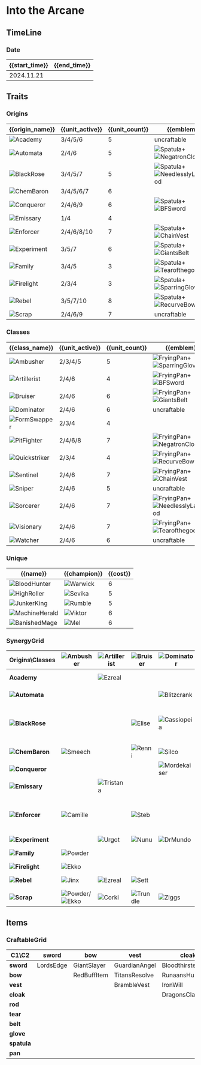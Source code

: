 # Into the Arcane

## TimeLine
### Date
| {{start_time}} | {{end_time}} |
| -              | -            |
| 2024.11.21     |              |

## Traits
### Origins
| {{origin_name}}                                       | {{unit_active}} | {{unit_count}} | {{emblem}}                                                                                                          | {{desc}} |
| -                                                     | -               | -              | -                                                                                                                   | -        |
| ![Academy](../tfttraits/icon/set13/Academy.svg)       | 3/4/5/6         | 5              | uncraftable                                                                                                         |          |
| ![Automata](../tfttraits/icon/set13/Automata.svg)     | 2/4/6           | 5              | ![Spatula](../tftitems/icon/set13/Spatula.png)+![NegatronCloak](../tftitems/icon/set13/NegatronCloak.png)           |          |
| ![BlackRose](../tfttraits/icon/set13/BlackRose.svg)   | 3/4/5/7         | 5              | ![Spatula](../tftitems/icon/set13/Spatula.png)+![NeedlesslyLargeRod](../tftitems/icon/set13/NeedlesslyLargeRod.png) |          |
| ![ChemBaron](../tfttraits/icon/set13/ChemBaron.svg)   | 3/4/5/6/7       | 6              |                                                                                                                     |          |
| ![Conqueror](../tfttraits/icon/set13/Conqueror.svg)   | 2/4/6/9         | 6              | ![Spatula](../tftitems/icon/set13/Spatula.png)+![BFSword](../tftitems/icon/set13/BFSword.png)                       |          |
| ![Emissary](../tfttraits/icon/set13/Emissary.svg)     | 1/4             | 4              |                                                                                                                     |          |
| ![Enforcer](../tfttraits/icon/set13/Enforcer.svg)     | 2/4/6/8/10      | 7              | ![Spatula](../tftitems/icon/set13/Spatula.png)+![ChainVest](../tftitems/icon/set13/ChainVest.png)                   |          |
| ![Experiment](../tfttraits/icon/set13/Experiment.svg) | 3/5/7           | 6              | ![Spatula](../tftitems/icon/set13/Spatula.png)+![GiantsBelt](../tftitems/icon/set13/GiantsBelt.png)                 |          |
| ![Family](../tfttraits/icon/set13/Family.svg)         | 3/4/5           | 3              | ![Spatula](../tftitems/icon/set13/Spatula.png)+![Tearofthegoddess](../tftitems/icon/set13/Tearofthegoddess.png)     |          |
| ![Firelight](../tfttraits/icon/set13/Firelight.svg)   | 2/3/4           | 3              | ![Spatula](../tftitems/icon/set13/Spatula.png)+![SparringGloves](../tftitems/icon/set13/SparringGloves.png)         |          |
| ![Rebel](../tfttraits/icon/set13/Rebel.svg)           | 3/5/7/10        | 8              | ![Spatula](../tftitems/icon/set13/Spatula.png)+![RecurveBow](../tftitems/icon/set13/RecurveBow.png)                 |          |
| ![Scrap](../tfttraits/icon/set13/Scrap.svg)           | 2/4/6/9         | 7              | uncraftable                                                                                                         |          |

### Classes
| {{class_name}}                                            | {{unit_active}} | {{unit_count}} | {{emblem}}                                                                                                              | {{desc}} |
| -                                                         | -               | -              | -                                                                                                                       | -        |
| ![Ambusher](../tfttraits/icon/set13/Ambusher.svg)         | 2/3/4/5         | 5              | ![FryingPan](../tftitems/icon/set13/FryingPan.png)+![SparringGloves](../tftitems/icon/set13/SparringGloves.png)         |          |
| ![Artillerist](../tfttraits/icon/set13/Artillerist.svg)   | 2/4/6           | 4              | ![FryingPan](../tftitems/icon/set13/FryingPan.png)+![BFSword](../tftitems/icon/set13/BFSword.png)                       |          |
| ![Bruiser](../tfttraits/icon/set13/Bruiser.svg)           | 2/4/6           | 6              | ![FryingPan](../tftitems/icon/set13/FryingPan.png)+![GiantsBelt](../tftitems/icon/set13/GiantsBelt.png)                 |          |
| ![Dominator](../tfttraits/icon/set13/Dominator.svg)       | 2/4/6           | 6              | uncraftable                                                                                                             |          |
| ![FormSwapper](../tfttraits/icon/set13/FormSwapper.svg)   | 2/3/4           | 4              |                                                                                                                         |          |
| ![PitFighter](../tfttraits/icon/set13/PitFighter.svg)     | 2/4/6/8         | 7              | ![FryingPan](../tftitems/icon/set13/FryingPan.png)+![NegatronCloak](../tftitems/icon/set13/NegatronCloak.png)           |          |
| ![Quickstriker](../tfttraits/icon/set13/Quickstriker.svg) | 2/3/4           | 4              | ![FryingPan](../tftitems/icon/set13/FryingPan.png)+![RecurveBow](../tftitems/icon/set13/RecurveBow.png)                 |          |
| ![Sentinel](../tfttraits/icon/set13/Sentinel.svg)         | 2/4/6           | 7              | ![FryingPan](../tftitems/icon/set13/FryingPan.png)+![ChainVest](../tftitems/icon/set13/ChainVest.png)                   |          |
| ![Sniper](../tfttraits/icon/set13/Sniper.svg)             | 2/4/6           | 5              | uncraftable                                                                                                             |          |
| ![Sorcerer](../tfttraits/icon/set13/Sorcerer.svg)         | 2/4/6           | 7              | ![FryingPan](../tftitems/icon/set13/FryingPan.png)+![NeedlesslyLargeRod](../tftitems/icon/set13/NeedlesslyLargeRod.png) |          |
| ![Visionary](../tfttraits/icon/set13/Visionary.svg)       | 2/4/6           | 7              | ![FryingPan](../tftitems/icon/set13/FryingPan.png)+![Tearofthegoddess](../tftitems/icon/set13/Tearofthegoddess.png)     |          |
| ![Watcher](../tfttraits/icon/set13/Watcher.svg)           | 2/4/6           | 6              | uncraftable                                                                                                             |          |

### Unique
| {{name}}                                                    | {{champion}}                                       | {{cost}} |
| -                                                           | -                                                  | -        |
| ![BloodHunter](../tfttraits/icon/set13/BloodHunter.svg)     | ![Warwick](../tftchampions/icon/set13/Warwick.png) | 6        |
| ![HighRoller](../tfttraits/icon/set13/HighRoller.svg)       | ![Sevika](../tftchampions/icon/set13/Sevika.jpg)   | 5        |
| ![JunkerKing](../tfttraits/icon/set13/JunkerKing.svg)       | ![Rumble](../tftchampions/icon/set13/Rumble.png)   | 5        |
| ![MachineHerald](../tfttraits/icon/set13/MachineHerald.svg) | ![Viktor](../tftchampions/icon/set13/Viktor.png)   | 6        |
| ![BanishedMage](../tfttraits/icon/set13/BanishedMage.svg)   | ![Mel](../tftchampions/icon/set13/Mel.png)         | 6        |

### SynergyGrid
| ****Origins\Classes****                                   | **![Ambusher](../tfttraits/icon/set13/Ambusher.svg)**                                         | **![Artillerist](../tfttraits/icon/set13/Artillerist.svg)** | **![Bruiser](../tfttraits/icon/set13/Bruiser.svg)** | **![Dominator](../tfttraits/icon/set13/Dominator.svg)**    | **![FormSwapper](../tfttraits/icon/set13/FormSwapper.svg)** | **![PitFighter](../tfttraits/icon/set13/PitFighter.svg)** | **![Quickstriker](../tfttraits/icon/set13/Quickstriker.svg)** | **![Sentinel](../tfttraits/icon/set13/Sentinel.svg)**                                             | **![Sniper](../tfttraits/icon/set13/Sniper.svg)**                                                   | **![Sorcerer](../tfttraits/icon/set13/Sorcerer.svg)**                                                   | **![Visionary](../tfttraits/icon/set13/Visionary.svg)**      | **![Watcher](../tfttraits/icon/set13/Watcher.svg)**  |
| -                                                         | -                                                                                             | -                                                           | -                                                   | -                                                          | -                                                           | -                                                         | -                                                             | -                                                                                                 | -                                                                                                   | -                                                                                                       | -                                                            | -                                                    |
| **Academy**                                               |                                                                                               | ![Ezreal](../tftchampions/icon/set13/Ezreal.png)            |                                                     |                                                            | ![Jayce](../tftchampions/icon/set13/Jayce.png)              |                                                           |                                                               | ![Leona](../tftchampions/icon/set13/Leona.png)                                                    |                                                                                                     | ![Lux](../tftchampions/icon/set13/Lux.png)                                                              | ![Heimerdinger](../tftchampions/icon/set13/Heimerdinger.png) |                                                      |
| **![Automata](../tfttraits/icon/set13/Automata.svg)**     |                                                                                               |                                                             |                                                     | ![Blitzcrank](../tftchampions/icon/set13/Blitzcrank.png)   |                                                             |                                                           | ![Nocturne](../tftchampions/icon/set13/Nocturne.jpg)          |                                                                                                   | ![KogMaw](../tftchampions/icon/set13/KogMaw.png)                                                    |                                                                                                         | ![Malzahar](../tftchampions/icon/set13/Malzahar.png)         | ![Amumu](../tftchampions/icon/set13/Amumu.png)       |
| **![BlackRose](../tfttraits/icon/set13/BlackRose.svg)**   |                                                                                               |                                                             | ![Elise](../tftchampions/icon/set13/Elise.png)      | ![Cassiopeia](../tftchampions/icon/set13/Cassiopeia.png)   | ![Elise](../tftchampions/icon/set13/Elise.png)              |                                                           |                                                               |                                                                                                   |                                                                                                     | ![Leblanc](../tftchampions/icon/set13/Leblanc.png)/![Vladimir](../tftchampions/icon/set13/Vladimir.png) | ![Morgana](../tftchampions/icon/set13/Morgana.png)           | ![Vladimir](../tftchampions/icon/set13/Vladimir.png) |
| **![ChemBaron](../tfttraits/icon/set13/ChemBaron.svg)**   | ![Smeech](../tftchampions/icon/set13/Smeech.jpg)                                              |                                                             | ![Renni](../tftchampions/icon/set13/Renni.png)      | ![Silco](../tftchampions/icon/set13/Silco.jpg)             |                                                             | ![Sevika](../tftchampions/icon/set13/Sevika.jpg)          |                                                               | ![Singed](../tftchampions/icon/set13/Singed.png)                                                  |                                                                                                     |                                                                                                         | ![Renata](../tftchampions/icon/set13/Renata.png)             |                                                      |
| **![Conqueror](../tfttraits/icon/set13/Conqueror.svg)**   |                                                                                               |                                                             |                                                     | ![Mordekaiser](../tftchampions/icon/set13/Mordekaiser.png) | ![Swain](../tftchampions/icon/set13/Swain.png)              | ![Draven](../tftchampions/icon/set13/Draven.png)          | ![Ambessa](../tftchampions/icon/set13/Ambessa.png)            | ![Rell](../tftchampions/icon/set13/Rell.png)                                                      |                                                                                                     | ![Swain](../tftchampions/icon/set13/Swain.png)                                                          | ![Rell](../tftchampions/icon/set13/Rell.png)                 | ![Darius](../tftchampions/icon/set13/Darius.png)     |
| **![Emissary](../tfttraits/icon/set13/Emissary.svg)**     |                                                                                               | ![Tristana](../tftchampions/icon/set13/Tristana.png)        |                                                     |                                                            |                                                             |                                                           | ![Ambessa](../tftchampions/icon/set13/Ambessa.png)            |                                                                                                   |                                                                                                     | ![Nami](../tftchampions/icon/set13/Nami.png)                                                            |                                                              | ![Garen](../tftchampions/icon/set13/Garen.png)       |
| **![Enforcer](../tfttraits/icon/set13/Enforcer.svg)**     | ![Camille](../tftchampions/icon/set13/Camille.png)                                            |                                                             | ![Steb](../tftchampions/icon/set13/Steb.jpg)        |                                                            |                                                             | ![Vi](../tftchampions/icon/set13/Vi.png)                  | ![TwistedFate](../tftchampions/icon/set13/TwistedFate.png)    | ![Loris](../tftchampions/icon/set13/Loris.jpg)                                                    | ![Caitlyn](../tftchampions/icon/set13/Caitlyn.png)/![Maddie](../tftchampions/icon/set13/Maddie.jpg) |                                                                                                         |                                                              |                                                      |
| **![Experiment](../tfttraits/icon/set13/Experiment.svg)** |                                                                                               | ![Urgot](../tftchampions/icon/set13/Urgot.png)              | ![Nunu](../tftchampions/icon/set13/Nunu.png)        | ![DrMundo](../tftchampions/icon/set13/DrMundo.png)         |                                                             | ![Urgot](../tftchampions/icon/set13/Urgot.png)            |                                                               |                                                                                                   | ![Twitch](../tftchampions/icon/set13/Twitch.png)                                                    | ![Zyra](../tftchampions/icon/set13/Zyra.png)                                                            | ![Nunu](../tftchampions/icon/set13/Nunu.png)                 |                                                      |
| **![Family](../tfttraits/icon/set13/Family.svg)**         | ![Powder](../tftchampions/icon/set13/Powder.jpg)                                              |                                                             |                                                     |                                                            |                                                             | ![Violet](../tftchampions/icon/set13/Violet.jpg)          |                                                               |                                                                                                   |                                                                                                     |                                                                                                         |                                                              | ![Vander](../tftchampions/icon/set13/Vander.jpg)     |
| **![Firelight](../tfttraits/icon/set13/Firelight.svg)**   | ![Ekko](../tftchampions/icon/set13/Ekko.png)                                                  |                                                             |                                                     |                                                            |                                                             |                                                           |                                                               |                                                                                                   | ![Zeri](../tftchampions/icon/set13/Zeri.png)                                                        |                                                                                                         |                                                              | ![Scar](../tftchampions/icon/set13/Scar.jpg)         |
| **![Rebel](../tfttraits/icon/set13/Rebel.svg)**           | ![Jinx](../tftchampions/icon/set13/Jinx.png)                                                  | ![Ezreal](../tftchampions/icon/set13/Ezreal.png)            | ![Sett](../tftchampions/icon/set13/Sett.png)        |                                                            |                                                             | ![Sett](../tftchampions/icon/set13/Sett.png)              | ![Akali](../tftchampions/icon/set13/Akali.png)                | ![Illaoi](../tftchampions/icon/set13/Illaoi.png)/![Irelia](../tftchampions/icon/set13/Irelia.png) |                                                                                                     | ![Zoe](../tftchampions/icon/set13/Zoe.png)                                                              | ![Vex](../tftchampions/icon/set13/Vex.png)                   |                                                      |
| **![Scrap](../tfttraits/icon/set13/Scrap.svg)**           | ![Powder](../tftchampions/icon/set13/Powder.jpg)/![Ekko](../tftchampions/icon/set13/Ekko.png) | ![Corki](../tftchampions/icon/set13/Corki.png)              | ![Trundle](../tftchampions/icon/set13/Trundle.png)  | ![Ziggs](../tftchampions/icon/set13/Ziggs.png)             | ![Gangplank](../tftchampions/icon/set13/Gangplank.png)      | ![Gangplank](../tftchampions/icon/set13/Gangplank.png)    |                                                               | ![Rumble](../tftchampions/icon/set13/Rumble.png)                                                  |                                                                                                     |                                                                                                         |                                                              |                                                      |

## Items
### CraftableGrid
| ****C1\C2**** | **sword** | **bow**     | **vest**      | **cloak**        | **rod**           | **tear**      | **belt**       | **glove**      | **spatula**      | **pan**            |
| -             | -         | -           | -             | -                | -                 | -             | -              | -              | -                | -                  |
| **sword**     | LordsEdge | GiantSlayer | GuardianAngel | Bloodthirster    | HextechGunblade   | SpearofShojin | SteraksGage    | InfinityEdge   | ConquerorEmblem  | ArtilleristEmblem  |
| **bow**       |           | RedBuffItem | TitansResolve | RunaansHurricane | GuinsoosRageblade | StatikkShiv   | NashorsTooth   | LastWhisper    | RebelEmblem      | QuickstrikerEmblem |
| **vest**      |           |             | BrambleVest   | IronWill         | Crownguard        | Fimbulwinter  | SunfireCape    | SteadfastHeart | EnforcerEmblem   | SentinelEmblem     |
| **cloak**     |           |             |               | DragonsClaw      | IonicSpark        | AdaptiveHelm  | Evenshroud     | Quicksilver    | AutomataEmblem   | PitFighterEmblem   |
| **rod**       |           |             |               |                  | RabadonsDeathcap  | LudensEcho    | Morellonomicon | ArcaneGauntlet | BlackRoseEmblem  | SorcererEmblem     |
| **tear**      |           |             |               |                  |                   | BlueSentinel  | Redemption     | HandofJustice  | FamilyEmblem     | VisionaryEmblem    |
| **belt**      |           |             |               |                  |                   |               | WarmogsArmor   | Guardbreaker   | ExperimentEmblem | BruiserEmblem      |
| **glove**     |           |             |               |                  |                   |               |                | ThiefsGloves   | FirelightEmblem  | AmbusherEmblem     |
| **spatula**   |           |             |               |                  |                   |               |                |                | ForceofNature    | TacticiansCape     |
| **pan**       |           |             |               |                  |                   |               |                |                |                  | TacticiansShield   |
